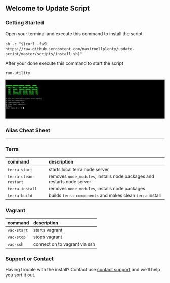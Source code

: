 ## Welcome to Update Script

### Getting Started
Open your terminal and execute this command to install the script
``` 
sh -c "$(curl -fsSL https://raw.githubusercontent.com/maxiroellplenty/update-script/master/scripts/install.sh)"
```
After your done execute this command to start the script

```
run-utility
```

![Preview](/assets/images/preview.png)

### Alias Cheat Sheet
***

### Terra

| command                | description                                                              |
|:-----------------------|:-------------------------------------------------------------------------|
| `terra-start`          | starts local terra node server                                           |
| `terra-clean-restart`  | removes `node_modules`, installs node packages and restarts node server  |
| `terra-install`        | removes `node_modules`, installs node packages                           |
| `terra-build`          | builds `terra-components` and makes clean `terra` install                |


### Vagrant

| command                | description                                                              |
|:-----------------------|:-------------------------------------------------------------------------|
| `vac-start`            | starts vagrant                                                           |
| `vac-stop`             | stops vagrant                                                            |
| `vac-ssh`              | connect on to vagrant via ssh                                            |
                                     

### Support or Contact

Having trouble with the install? Contact use [contact support](https://github.com/contact) and we’ll help you sort it out.
